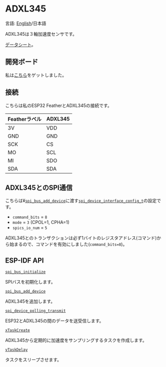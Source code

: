 # ADXL345

言語: [English](README.md)/日本語

ADXL345は３軸加速度センサです。

[データシート](https://www.analog.com/media/en/technical-documentation/data-sheets/ADXL345.pdf)。

## 開発ボード

私は[こちら](http://akizukidenshi.com/catalog/g/gM-06724/)をゲットしました。

## 接続

こちらは私のESP32 FeatherとADXL345の接続です。

| Featherラベル | ADXL345 |
|--------------|---------|
| 3V           | VDD     |
| GND          | GND     |
| SCK          | CS      |
| MO           | SCL     |
| MI           | SDO     |
| SDA          | SDA     |

## ADXL345とのSPI通信

こちらは¥[`spi_bus_add_device`](https://docs.espressif.com/projects/esp-idf/en/latest/api-reference/peripherals/spi_master.html#_CPPv418spi_bus_add_device17spi_host_device_tPK29spi_device_interface_config_tP19spi_device_handle_t)に渡す[`spi_device_interface_config_t`](https://docs.espressif.com/projects/esp-idf/en/latest/api-reference/peripherals/spi_master.html#_CPPv429spi_device_interface_config_t)の設定です。
- `command_bits` = `8`
- `mode` = `3` (CPOL=1, CPHA=1)
- `spics_io_num` = `5`

ADXL345とのトランザクションは必ず1バイトのレジスタアドレス(コマンド)から始まるので、コマンドを有効にしました(`command_bits=8`)。

## ESP-IDF API

[`spi_bus_initialize`](https://docs.espressif.com/projects/esp-idf/en/latest/api-reference/peripherals/spi_master.html#_CPPv418spi_bus_initialize17spi_host_device_tPK16spi_bus_config_ti)

SPIバスを初期化します。

[`spi_bus_add_device`](https://docs.espressif.com/projects/esp-idf/en/latest/api-reference/peripherals/spi_master.html#_CPPv418spi_bus_add_device17spi_host_device_tPK29spi_device_interface_config_tP19spi_device_handle_t)

ADXL345を追加します。

[`spi_device_polling_transmit`](https://docs.espressif.com/projects/esp-idf/en/latest/api-reference/peripherals/spi_master.html#_CPPv427spi_device_polling_transmit19spi_device_handle_tP17spi_transaction_t)

ESP32とADXL345の間のデータを送受信します。

[`xTaskCreate`](https://docs.espressif.com/projects/esp-idf/en/latest/api-reference/system/freertos.html#_CPPv411xTaskCreate14TaskFunction_tPCKcK8uint32_tPCv11UBaseType_tPC12TaskHandle_t)

ADXL345から定期的に加速度をサンプリングするタスクを作成します。

[`vTaskDelay`](https://docs.espressif.com/projects/esp-idf/en/latest/api-reference/system/freertos.html#_CPPv410vTaskDelayK10TickType_t)

タスクをスリープさせます。